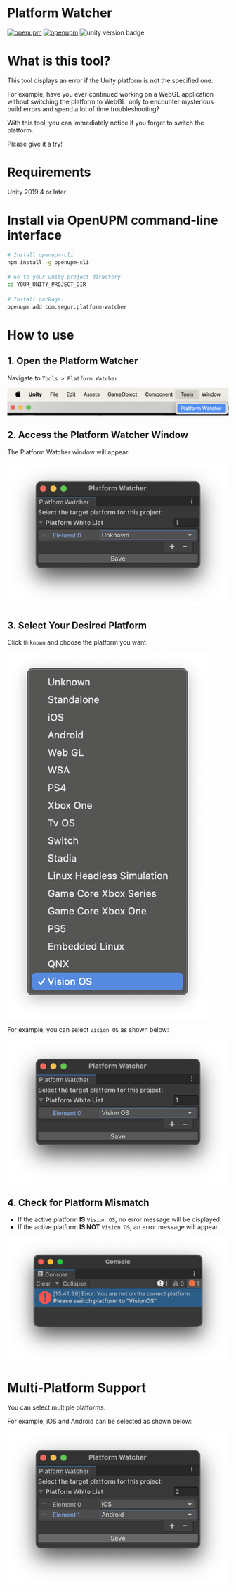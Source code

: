 # Platform Watcher

[![openupm](https://img.shields.io/npm/v/com.segur.platform-watcher?label=openupm&registry_uri=https://package.openupm.com)](https://openupm.com/packages/com.segur.platform-watcher/)
[![openupm](https://img.shields.io/badge/dynamic/json?color=brightgreen&label=downloads&query=%24.downloads&suffix=%2Fmonth&url=https%3A%2F%2Fpackage.openupm.com%2Fdownloads%2Fpoint%2Flast-month%2Fcom.segur.platform-watcher)](https://openupm.com/packages/com.segur.platform-watcher/)
![unity version badge](https://img.shields.io/badge/Unity%202019.4%20or%20later-supported-blue)

# What is this tool?

This tool displays an error if the Unity platform is not the specified one.

For example, have you ever continued working on a WebGL application without switching the platform to WebGL, only to encounter mysterious build errors and spend a lot of time troubleshooting?

With this tool, you can immediately notice if you forget to switch the platform.

Please give it a try!


# Requirements

Unity 2019.4 or later


# Install via OpenUPM command-line interface

```bash
# Install openupm-cli
npm install -g openupm-cli

# Go to your unity project directory
cd YOUR_UNITY_PROJECT_DIR

# Install package:
openupm add com.segur.platform-watcher
```


# How to use

## 1. Open the Platform Watcher
Navigate to  `Tools > Platform Watcher`.

![menuitem](./Documentation/menuitem.png)

## 2. Access the Platform Watcher Window

The Platform Watcher window will appear.

<img width="600" src="./Documentation/unity2022_unknown.png" />

## 3. Select Your Desired Platform

Click `Unknown` and choose the platform you want.

![unity2022_build_target_group_list](./Documentation/unity2022_build_target_group_list.png)

For example, you can select `Vision OS` as shown below:

<img width="600" src="./Documentation/unity2022_visionos.png" />

## 4. Check for Platform Mismatch

- If the active platform **IS** `Vision OS`, no error message will be displayed.
- If the active platform **IS NOT** `Vision OS`, an error message will appear.

<img width="600" src="./Documentation/error_visionos.png" />


# Multi-Platform Support
You can select multiple platforms.

For example, iOS and Android can be selected as shown below:

<img width="600" src="./Documentation/unity2022_ios_android.png" />

